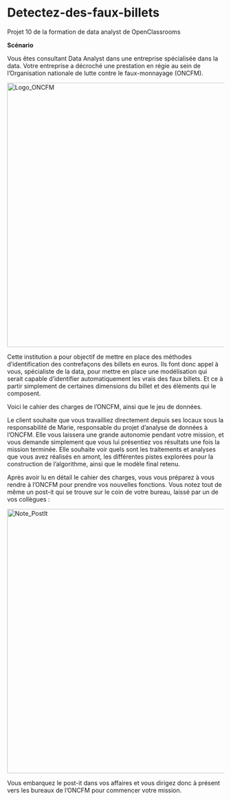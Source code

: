 # Detectez-des-faux-billets
Projet 10 de la formation de data analyst de OpenClassrooms

**Scénario**

Vous êtes consultant Data Analyst dans une entreprise spécialisée dans la data. Votre entreprise a décroché une prestation en régie au sein de l’Organisation nationale de lutte contre le faux-monnayage (ONCFM).

<img width="614" alt="Logo_ONCFM" src="https://github.com/AlexisDlge/Detectez-des-faux-billets/assets/152527939/d4d2bc88-ac9a-4bf3-a3a2-231355ae5969"> 

Cette institution a pour objectif de mettre en place des méthodes d’identification des contrefaçons des billets en euros. Ils font donc appel à vous, spécialiste de la data, pour mettre en place une modélisation qui serait capable d’identifier automatiquement les vrais des faux billets. Et ce à partir simplement de certaines dimensions du billet et des éléments qui le composent.

Voici le cahier des charges de l’ONCFM, ainsi que le jeu de données.

Le client souhaite que vous travailliez directement depuis ses locaux sous la responsabilité de Marie, responsable du projet d’analyse de données à l’ONCFM. Elle vous laissera une grande autonomie pendant votre mission, et vous demande simplement que vous lui présentiez vos résultats une fois la mission terminée. Elle souhaite voir quels sont les traitements et analyses que vous avez réalisés en amont, les différentes pistes explorées pour la construction de l’algorithme, ainsi que le modèle final retenu.

Après avoir lu en détail le cahier des charges, vous vous préparez à vous rendre à l’ONCFM pour prendre vos nouvelles fonctions. Vous notez tout de même un post-it qui se trouve sur le coin de votre bureau, laissé par un de vos collègues :

<img width="614" alt="Note_PostIt" src=""> 

Vous embarquez le post-it dans vos affaires et vous dirigez donc à présent vers les bureaux de l’ONCFM pour commencer votre mission.
